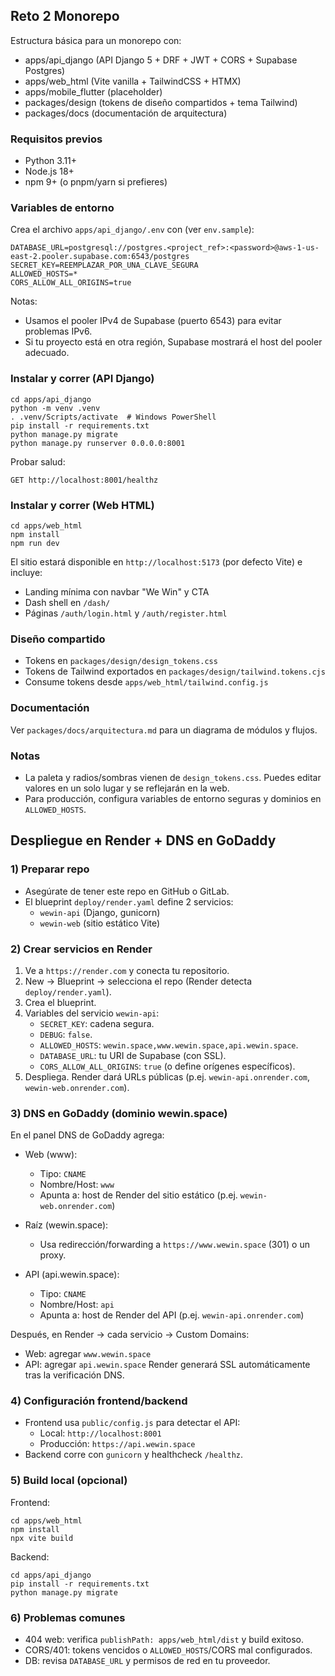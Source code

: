 ## Reto 2 Monorepo

Estructura básica para un monorepo con:
- apps/api_django (API Django 5 + DRF + JWT + CORS + Supabase Postgres)
- apps/web_html (Vite vanilla + TailwindCSS + HTMX)
- apps/mobile_flutter (placeholder)
- packages/design (tokens de diseño compartidos + tema Tailwind)
- packages/docs (documentación de arquitectura)

### Requisitos previos
- Python 3.11+
- Node.js 18+
- npm 9+ (o pnpm/yarn si prefieres)

### Variables de entorno
Crea el archivo `apps/api_django/.env` con (ver `env.sample`):

```
DATABASE_URL=postgresql://postgres.<project_ref>:<password>@aws-1-us-east-2.pooler.supabase.com:6543/postgres
SECRET_KEY=REEMPLAZAR_POR_UNA_CLAVE_SEGURA
ALLOWED_HOSTS=*
CORS_ALLOW_ALL_ORIGINS=true
```

Notas:
- Usamos el pooler IPv4 de Supabase (puerto 6543) para evitar problemas IPv6.
- Si tu proyecto está en otra región, Supabase mostrará el host del pooler adecuado.

### Instalar y correr (API Django)
```
cd apps/api_django
python -m venv .venv
. .venv/Scripts/activate  # Windows PowerShell
pip install -r requirements.txt
python manage.py migrate
python manage.py runserver 0.0.0.0:8001
```

Probar salud:
```
GET http://localhost:8001/healthz
```

### Instalar y correr (Web HTML)
```
cd apps/web_html
npm install
npm run dev
```

El sitio estará disponible en `http://localhost:5173` (por defecto Vite) e incluye:
- Landing mínima con navbar "We Win" y CTA
- Dash shell en `/dash/`
- Páginas `/auth/login.html` y `/auth/register.html`

### Diseño compartido
- Tokens en `packages/design/design_tokens.css`
- Tokens de Tailwind exportados en `packages/design/tailwind.tokens.cjs`
- Consume tokens desde `apps/web_html/tailwind.config.js`

### Documentación
Ver `packages/docs/arquitectura.md` para un diagrama de módulos y flujos.

### Notas
- La paleta y radios/sombras vienen de `design_tokens.css`. Puedes editar valores en un solo lugar y se reflejarán en la web.
- Para producción, configura variables de entorno seguras y dominios en `ALLOWED_HOSTS`.

## Despliegue en Render + DNS en GoDaddy

### 1) Preparar repo
- Asegúrate de tener este repo en GitHub o GitLab.
- El blueprint `deploy/render.yaml` define 2 servicios:
  - `wewin-api` (Django, gunicorn)
  - `wewin-web` (sitio estático Vite)

### 2) Crear servicios en Render
1. Ve a `https://render.com` y conecta tu repositorio.
2. New → Blueprint → selecciona el repo (Render detecta `deploy/render.yaml`).
3. Crea el blueprint.
4. Variables del servicio `wewin-api`:
   - `SECRET_KEY`: cadena segura.
   - `DEBUG`: `false`.
   - `ALLOWED_HOSTS`: `wewin.space,www.wewin.space,api.wewin.space`.
   - `DATABASE_URL`: tu URI de Supabase (con SSL).
   - `CORS_ALLOW_ALL_ORIGINS`: `true` (o define orígenes específicos).
5. Despliega. Render dará URLs públicas (p.ej. `wewin-api.onrender.com`, `wewin-web.onrender.com`).

### 3) DNS en GoDaddy (dominio wewin.space)
En el panel DNS de GoDaddy agrega:

- Web (www):
  - Tipo: `CNAME`
  - Nombre/Host: `www`
  - Apunta a: host de Render del sitio estático (p.ej. `wewin-web.onrender.com`)

- Raíz (wewin.space):
  - Usa redirección/forwarding a `https://www.wewin.space` (301) o un proxy.

- API (api.wewin.space):
  - Tipo: `CNAME`
  - Nombre/Host: `api`
  - Apunta a: host de Render del API (p.ej. `wewin-api.onrender.com`)

Después, en Render → cada servicio → Custom Domains:
- Web: agregar `www.wewin.space`
- API: agregar `api.wewin.space`
Render generará SSL automáticamente tras la verificación DNS.

### 4) Configuración frontend/backend
- Frontend usa `public/config.js` para detectar el API:
  - Local: `http://localhost:8001`
  - Producción: `https://api.wewin.space`
- Backend corre con `gunicorn` y healthcheck `/healthz`.

### 5) Build local (opcional)
Frontend:
```
cd apps/web_html
npm install
npx vite build
```
Backend:
```
cd apps/api_django
pip install -r requirements.txt
python manage.py migrate
```

### 6) Problemas comunes
- 404 web: verifica `publishPath: apps/web_html/dist` y build exitoso.
- CORS/401: tokens vencidos o `ALLOWED_HOSTS`/CORS mal configurados.
- DB: revisa `DATABASE_URL` y permisos de red en tu proveedor.


